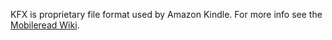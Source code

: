 KFX is proprietary file format used by Amazon Kindle. For more info see the [Mobileread Wiki](https://wiki.mobileread.com/wiki/KFX).